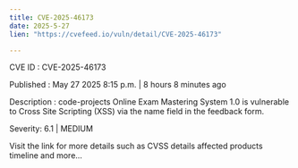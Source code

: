 ```yaml
---
title: CVE-2025-46173
date: 2025-5-27
lien: "https://cvefeed.io/vuln/detail/CVE-2025-46173"

---
```


CVE ID : CVE-2025-46173

Published :  May 27
2025
8:15 p.m. | 8 hours
8 minutes ago

Description : code-projects Online Exam Mastering System 1.0 is vulnerable to Cross Site Scripting (XSS) via the name field in the feedback form.

Severity: 6.1 | MEDIUM

Visit the link for more details
such as CVSS details
affected products
timeline
and more...
